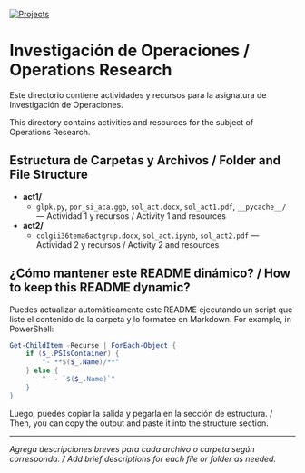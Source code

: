 [![Projects](https://img.shields.io/badge/Projects-2-green.svg)](#-proyectos)
# Investigación de Operaciones / Operations Research

Este directorio contiene actividades y recursos para la asignatura de Investigación de Operaciones.

This directory contains activities and resources for the subject of Operations Research.

## Estructura de Carpetas y Archivos / Folder and File Structure

- **act1/**
  - `glpk.py`, `por_si_aca.ggb`, `sol_act.docx`, `sol_act1.pdf`, `__pycache__/` — Actividad 1 y recursos / Activity 1 and resources
- **act2/**
  - `colgii36tema6actgrup.docx`, `sol_act.ipynb`, `sol_act2.pdf` — Actividad 2 y recursos / Activity 2 and resources

## ¿Cómo mantener este README dinámico? / How to keep this README dynamic?

Puedes actualizar automáticamente este README ejecutando un script que liste el contenido de la carpeta y lo formatee en Markdown. For example, in PowerShell:

```powershell
Get-ChildItem -Recurse | ForEach-Object {
    if ($_.PSIsContainer) {
        "- **$($_.Name)/**"
    } else {
        "  - `$($_.Name)`"
    }
}
```

Luego, puedes copiar la salida y pegarla en la sección de estructura. / Then, you can copy the output and paste it into the structure section.

---

_Agrega descripciones breves para cada archivo o carpeta según corresponda. / Add brief descriptions for each file or folder as needed._
